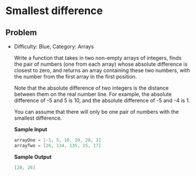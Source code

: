 # Smallest difference

## Problem

- Difficulty: Blue, Category: Arrays

  Write a function that takes in two non-empty arrays of integers, finds the
  pair of numbers (one from each array) whose absolute difference is closest to
  zero, and returns an array containing these two numbers, with the number from
  the first array in the first position.

  Note that the absolute difference of two integers is the distance between
  them on the real number line. For example, the absolute difference of -5 and 5
  is 10, and the absolute difference of -5 and -4 is 1.

  You can assume that there will only be one pair of numbers with the smallest
  difference.

  **Sample Input**
  ```go
  arrayOne = [-1, 5, 10, 20, 28, 3]
  arrayTwo = [26, 134, 135, 15, 17]
  ```

  **Sample Output**
  ```go
  [28, 26]
  ```
